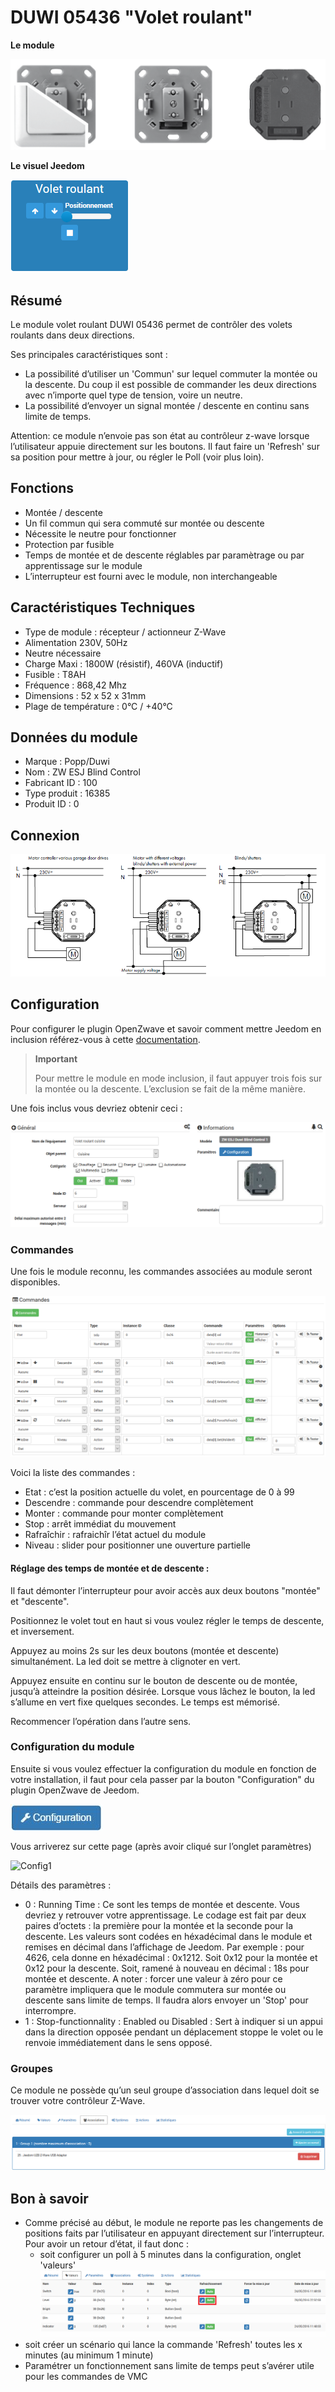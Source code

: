 # DUWI 05436 "Volet roulant"

 **Le module**

![1 Module](images/duwi.05436/1-Module.PNG)

**Le visuel Jeedom**

![Visuel defaut](images/duwi.05436/Visuel_defaut.PNG)

## Résumé 

Le module volet roulant DUWI 05436 permet de contrôler des volets roulants dans deux directions.

Ses principales caractéristiques sont :

-   La possibilité d’utiliser un 'Commun' sur lequel commuter la montée ou la descente. Du coup il est possible de commander les deux directions avec n’importe quel type de tension, voire un neutre.
-   La possibilité d’envoyer un signal montée / descente en continu sans limite de temps.

Attention: ce module n’envoie pas son état au contrôleur z-wave lorsque l’utilisateur appuie directement sur les boutons. Il faut faire un 'Refresh' sur sa position pour mettre à jour, ou régler le Poll (voir plus loin).

## Fonctions

-   Montée / descente
-   Un fil commun qui sera commuté sur montée ou descente
-   Nécessite le neutre pour fonctionner
-   Protection par fusible
-   Temps de montée et de descente réglables par paramètrage ou par apprentissage sur le module
-   L’interrupteur est fourni avec le module, non interchangeable

## Caractéristiques Techniques

-   Type de module : récepteur / actionneur Z-Wave
-   Alimentation 230V, 50Hz
-   Neutre nécessaire
-   Charge Maxi : 1800W (résistif), 460VA (inductif)
-   Fusible : T8AH
-   Fréquence : 868,42 Mhz
-   Dimensions : 52 x 52 x 31mm
-   Plage de température : 0°C / +40°C

## Données du module

-   Marque : Popp/Duwi
-   Nom : ZW ESJ Blind Control
-   Fabricant ID : 100
-   Type produit : 16385
-   Produit ID : 0

## Connexion

![2 Montage](images/duwi.05436/2-Montage.PNG)

## Configuration

Pour configurer le plugin OpenZwave et savoir comment mettre Jeedom en inclusion référez-vous à cette [documentation](https://doc.jeedom.com/fr_FR/plugins/automation%20protocol/openzwave/).

> **Important**
>
> Pour mettre le module en mode inclusion, il faut appuyer trois fois sur la montée ou la descente. L’exclusion se fait de la même manière.

Une fois inclus vous devriez obtenir ceci :

![Plugin Zwave](images/duwi.05436/3-Inclusion.PNG)

### Commandes

Une fois le module reconnu, les commandes associées au module seront disponibles.

![Commandes](images/duwi.05436/4-Commandes.PNG)

Voici la liste des commandes :

-   Etat : c’est la position actuelle du volet, en pourcentage de 0 à 99
-   Descendre : commande pour descendre complètement
-   Monter : commande pour monter complètement
-   Stop : arrêt immédiat du mouvement
-   Rafraîchir : rafraichîr l’état actuel du module
-   Niveau : slider pour positionner une ouverture partielle

#### Réglage des temps de montée et de descente :

Il faut démonter l’interrupteur pour avoir accès aux deux boutons "montée" et "descente".

Positionnez le volet tout en haut si vous voulez régler le temps de descente, et inversement.

Appuyez au moins 2s sur les deux boutons (montée et descente) simultanément. La led doit se mettre à clignoter en vert.

Appuyez ensuite en continu sur le bouton de descente ou de montée, jusqu’à atteindre la position désirée. Lorsque vous lâchez le bouton, la led s’allume en vert fixe quelques secondes. Le temps est mémorisé.

Recommencer l’opération dans l’autre sens.

### Configuration du module

Ensuite si vous voulez effectuer la configuration du module en fonction de votre installation, il faut pour cela passer par la bouton "Configuration" du plugin OpenZwave de Jeedom.

![Configuration plugin Zwave](images/plugin/bouton_configuration.jpg)

Vous arriverez sur cette page (après avoir cliqué sur l’onglet paramètres)

![Config1](images/duwi.05436/5-Paramètres.PNG)

Détails des paramètres :

-   0 : Running Time :
Ce sont les temps de montée et descente. Vous devriez y retrouver votre apprentissage.
Le codage est fait par deux paires d’octets : la première pour la montée et la seconde pour la descente.
Les valeurs sont codées en héxadécimal dans le module et remises en décimal dans l’affichage de Jeedom.
Par exemple : pour 4626, cela donne en héxadécimal : 0x1212. Soit 0x12 pour la montée et 0x12 pour la descente. Soit, ramené à nouveau en décimal : 18s pour montée et descente.
A noter : forcer une valeur à zéro pour ce paramètre impliquera que le module commutera sur montée ou descente sans limite de temps. Il faudra alors envoyer un 'Stop' pour interrompre.
-   1 : Stop-functionnality : Enabled ou Disabled :
Sert à indiquer si un appui dans la direction opposée pendant un déplacement stoppe le volet ou le renvoie immédiatement dans le sens opposé.

### Groupes

Ce module ne possède qu’un seul groupe d’association dans lequel doit se trouver votre contrôleur Z-Wave.

![Groupe](images/duwi.05436/6-Groupes.PNG)

## Bon à savoir

-   Comme précisé au début, le module ne reporte pas les changements de positions faits par l’utilisateur en appuyant directement sur l’interrupteur. Pour avoir un retour d’état, il faut donc :
    - soit configurer un poll à 5 minutes dans la configuration, onglet 'valeurs'
![Groupe](images/duwi.05436/7-Poll.PNG)
  - soit créer un scénario qui lance la commande 'Refresh' toutes les x minutes (au minimum 1 minute)
-   Paramétrer un fonctionnement sans limite de temps peut s’avérer utile pour les commandes de VMC
